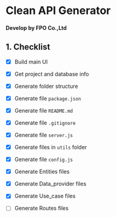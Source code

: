 # Clean API Generator
#### Develop by FPO Co.,Ltd

## 1. Checklist
- [x] Build main UI
- [x] Get project and database info
- [x] Generate folder structure
- [x] Generate file `package.json`
- [x] Generate file `README.md`
- [x] Generate file `.gitignore`
- [x] Generate file `server.js`
- [x] Generate files in `utils` folder
- [x] Generate file `config.js`
- [x] Generate Entities files
- [x] Generate Data_provider files
- [x] Generate Use_case files
- [ ] Generate Routes files

